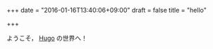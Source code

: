 +++
date = "2016-01-16T13:40:06+09:00"
draft = false
title = "hello"

+++

ようこそ， [Hugo](http://gohugo.io/) の世界へ！
